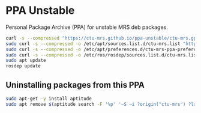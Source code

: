 # PPA Unstable

Personal Package Archive (PPA) for unstable MRS deb packages.

```bash
curl -s --compressed "https://ctu-mrs.github.io/ppa-unstable/ctu-mrs.gpg" | gpg --dearmor | sudo tee /etc/apt/trusted.gpg.d/ctu-mrs.gpg >/dev/null
sudo curl -s --compressed -o /etc/apt/sources.list.d/ctu-mrs.list "https://ctu-mrs.github.io/ppa-unstable/ctu-mrs.list"
sudo curl -s --compressed -o /etc/apt/preferences.d/ctu-mrs-ppa-preferences "https://ctu-mrs.github.io/ppa-stable/ctu-mrs-ppa-preferences.txt"
sudo curl -s --compressed -o /etc/ros/rosdep/sources.list.d/ctu-mrs.list "https://ctu-mrs.github.io/ppa-unstable/ctu-mrs.list"
sudo apt update
rosdep update
```

## Uninstalling packages from this PPA

```bash
sudo apt-get -y install aptitude
sudo apt remove $(aptitude search -F '%p' '~S ~i ?origin("ctu-mrs") ?label("unstable")')
```
